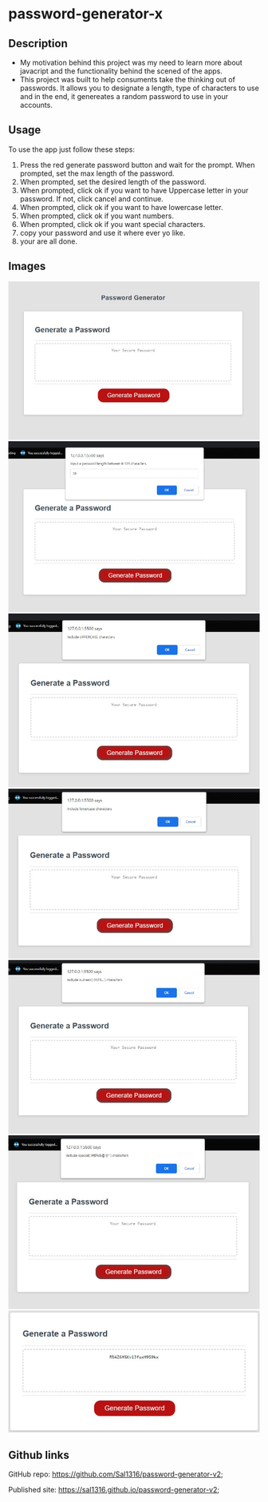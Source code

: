 # password-generator-x

## Description

- My motivation behind this project was my need to learn more about javacript and the functionality behind the scened of the apps.
- This project was built to help consuments take the thinking out of passwords. It allows you to designate a length, type of characters to use and in the end, it genereates a random password to use in your accounts.

## Usage

To use the app just follow these steps:

1. Press the red generate password button and wait for the prompt.
   When prompted, set the max length of the password.
2. When prompted, set the desired length of the password.
3. When prompted, click ok if you want to have Uppercase letter in your password. If not, click cancel and continue.
4. When prompted, click ok if you want to have lowercase letter.
5. When prompted, click ok if you want numbers.
6. When prompted, click ok if you want special characters.
7. copy your password and use it where ever yo like.
8. your are all done.

## Images

![Alt text](Assets/images/layout.jpg)
![Alt text](Assets/images/input-length.jpg)
![Alt text](Assets/images/input-uppercase.jpg)
![Alt text](Assets/images/input-lowercase.jpg)
![Alt text](Assets/images/input-numeric.jpg)
![Alt text](Assets/images/input-special.jpg)
![Alt text](Assets/images/output-password.jpg)

## Github links

GitHub repo: https://github.com/Sal1316/password-generator-v2;

Published site: https://sal1316.github.io/password-generator-v2;
